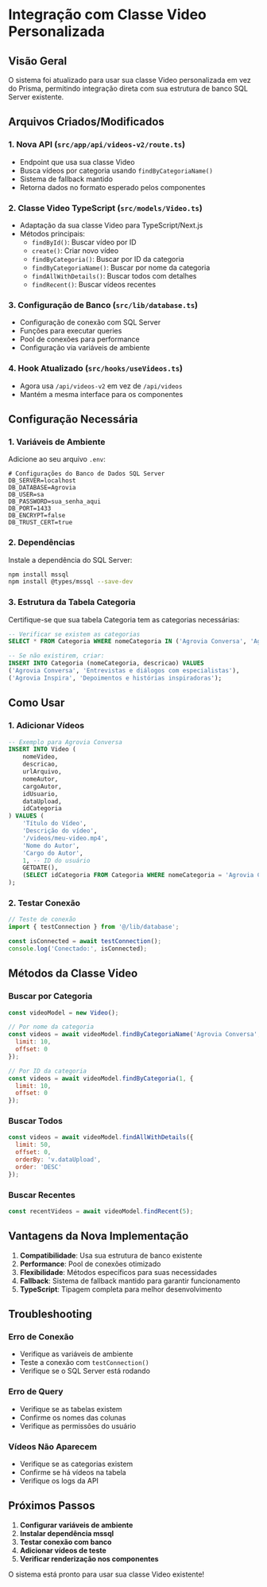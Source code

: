 # Integração com Classe Video Personalizada

## Visão Geral

O sistema foi atualizado para usar sua classe Video personalizada em vez do Prisma, permitindo integração direta com sua estrutura de banco SQL Server existente.

## Arquivos Criados/Modificados

### 1. Nova API (`src/app/api/videos-v2/route.ts`)
- Endpoint que usa sua classe Video
- Busca vídeos por categoria usando `findByCategoriaName()`
- Sistema de fallback mantido
- Retorna dados no formato esperado pelos componentes

### 2. Classe Video TypeScript (`src/models/Video.ts`)
- Adaptação da sua classe Video para TypeScript/Next.js
- Métodos principais:
  - `findById()`: Buscar vídeo por ID
  - `create()`: Criar novo vídeo
  - `findByCategoria()`: Buscar por ID da categoria
  - `findByCategoriaName()`: Buscar por nome da categoria
  - `findAllWithDetails()`: Buscar todos com detalhes
  - `findRecent()`: Buscar vídeos recentes

### 3. Configuração de Banco (`src/lib/database.ts`)
- Configuração de conexão com SQL Server
- Funções para executar queries
- Pool de conexões para performance
- Configuração via variáveis de ambiente

### 4. Hook Atualizado (`src/hooks/useVideos.ts`)
- Agora usa `/api/videos-v2` em vez de `/api/videos`
- Mantém a mesma interface para os componentes

## Configuração Necessária

### 1. Variáveis de Ambiente
Adicione ao seu arquivo `.env`:

```env
# Configurações do Banco de Dados SQL Server
DB_SERVER=localhost
DB_DATABASE=Agrovia
DB_USER=sa
DB_PASSWORD=sua_senha_aqui
DB_PORT=1433
DB_ENCRYPT=false
DB_TRUST_CERT=true
```

### 2. Dependências
Instale a dependência do SQL Server:

```bash
npm install mssql
npm install @types/mssql --save-dev
```

### 3. Estrutura da Tabela Categoria
Certifique-se que sua tabela Categoria tem as categorias necessárias:

```sql
-- Verificar se existem as categorias
SELECT * FROM Categoria WHERE nomeCategoria IN ('Agrovia Conversa', 'Agrovia Inspira');

-- Se não existirem, criar:
INSERT INTO Categoria (nomeCategoria, descricao) VALUES
('Agrovia Conversa', 'Entrevistas e diálogos com especialistas'),
('Agrovia Inspira', 'Depoimentos e histórias inspiradoras');
```

## Como Usar

### 1. Adicionar Vídeos
```sql
-- Exemplo para Agrovia Conversa
INSERT INTO Video (
    nomeVideo, 
    descricao, 
    urlArquivo, 
    nomeAutor, 
    cargoAutor, 
    idUsuario, 
    dataUpload, 
    idCategoria
) VALUES (
    'Título do Vídeo',
    'Descrição do vídeo',
    '/videos/meu-video.mp4',
    'Nome do Autor',
    'Cargo do Autor',
    1, -- ID do usuário
    GETDATE(),
    (SELECT idCategoria FROM Categoria WHERE nomeCategoria = 'Agrovia Conversa')
);
```

### 2. Testar Conexão
```javascript
// Teste de conexão
import { testConnection } from '@/lib/database';

const isConnected = await testConnection();
console.log('Conectado:', isConnected);
```

## Métodos da Classe Video

### Buscar por Categoria
```javascript
const videoModel = new Video();

// Por nome da categoria
const videos = await videoModel.findByCategoriaName('Agrovia Conversa', {
  limit: 10,
  offset: 0
});

// Por ID da categoria
const videos = await videoModel.findByCategoria(1, {
  limit: 10,
  offset: 0
});
```

### Buscar Todos
```javascript
const videos = await videoModel.findAllWithDetails({
  limit: 50,
  offset: 0,
  orderBy: 'v.dataUpload',
  order: 'DESC'
});
```

### Buscar Recentes
```javascript
const recentVideos = await videoModel.findRecent(5);
```

## Vantagens da Nova Implementação

1. **Compatibilidade**: Usa sua estrutura de banco existente
2. **Performance**: Pool de conexões otimizado
3. **Flexibilidade**: Métodos específicos para suas necessidades
4. **Fallback**: Sistema de fallback mantido para garantir funcionamento
5. **TypeScript**: Tipagem completa para melhor desenvolvimento

## Troubleshooting

### Erro de Conexão
- Verifique as variáveis de ambiente
- Teste a conexão com `testConnection()`
- Verifique se o SQL Server está rodando

### Erro de Query
- Verifique se as tabelas existem
- Confirme os nomes das colunas
- Verifique as permissões do usuário

### Vídeos Não Aparecem
- Verifique se as categorias existem
- Confirme se há vídeos na tabela
- Verifique os logs da API

## Próximos Passos

1. **Configurar variáveis de ambiente**
2. **Instalar dependência mssql**
3. **Testar conexão com banco**
4. **Adicionar vídeos de teste**
5. **Verificar renderização nos componentes**

O sistema está pronto para usar sua classe Video existente!
